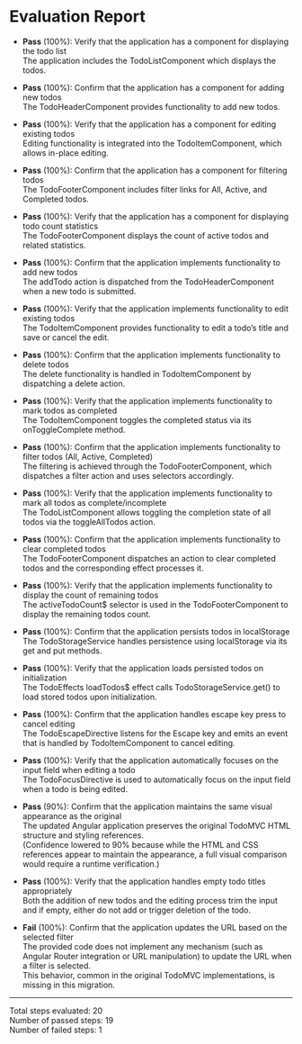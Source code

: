 # Evaluation Report

- **Pass** (100%): Verify that the application has a component for displaying the todo list  
  The application includes the TodoListComponent which displays the todos.

- **Pass** (100%): Confirm that the application has a component for adding new todos  
  The TodoHeaderComponent provides functionality to add new todos.

- **Pass** (100%): Verify that the application has a component for editing existing todos  
  Editing functionality is integrated into the TodoItemComponent, which allows in-place editing.

- **Pass** (100%): Confirm that the application has a component for filtering todos  
  The TodoFooterComponent includes filter links for All, Active, and Completed todos.

- **Pass** (100%): Verify that the application has a component for displaying todo count statistics  
  The TodoFooterComponent displays the count of active todos and related statistics.

- **Pass** (100%): Confirm that the application implements functionality to add new todos  
  The addTodo action is dispatched from the TodoHeaderComponent when a new todo is submitted.

- **Pass** (100%): Verify that the application implements functionality to edit existing todos  
  The TodoItemComponent provides functionality to edit a todo’s title and save or cancel the edit.

- **Pass** (100%): Confirm that the application implements functionality to delete todos  
  The delete functionality is handled in TodoItemComponent by dispatching a delete action.

- **Pass** (100%): Verify that the application implements functionality to mark todos as completed  
  The TodoItemComponent toggles the completed status via its onToggleComplete method.

- **Pass** (100%): Confirm that the application implements functionality to filter todos (All, Active, Completed)  
  The filtering is achieved through the TodoFooterComponent, which dispatches a filter action and uses selectors accordingly.

- **Pass** (100%): Verify that the application implements functionality to mark all todos as complete/incomplete  
  The TodoListComponent allows toggling the completion state of all todos via the toggleAllTodos action.

- **Pass** (100%): Confirm that the application implements functionality to clear completed todos  
  The TodoFooterComponent dispatches an action to clear completed todos and the corresponding effect processes it.

- **Pass** (100%): Verify that the application implements functionality to display the count of remaining todos  
  The activeTodoCount$ selector is used in the TodoFooterComponent to display the remaining todos count.

- **Pass** (100%): Confirm that the application persists todos in localStorage  
  The TodoStorageService handles persistence using localStorage via its get and put methods.

- **Pass** (100%): Verify that the application loads persisted todos on initialization  
  The TodoEffects loadTodos$ effect calls TodoStorageService.get() to load stored todos upon initialization.

- **Pass** (100%): Confirm that the application handles escape key press to cancel editing  
  The TodoEscapeDirective listens for the Escape key and emits an event that is handled by TodoItemComponent to cancel editing.

- **Pass** (100%): Verify that the application automatically focuses on the input field when editing a todo  
  The TodoFocusDirective is used to automatically focus on the input field when a todo is being edited.

- **Pass** (90%): Confirm that the application maintains the same visual appearance as the original  
  The updated Angular application preserves the original TodoMVC HTML structure and styling references.  
  (Confidence lowered to 90% because while the HTML and CSS references appear to maintain the appearance, a full visual comparison would require a runtime verification.)

- **Pass** (100%): Verify that the application handles empty todo titles appropriately  
  Both the addition of new todos and the editing process trim the input and if empty, either do not add or trigger deletion of the todo.

- **Fail** (100%): Confirm that the application updates the URL based on the selected filter  
  The provided code does not implement any mechanism (such as Angular Router integration or URL manipulation) to update the URL when a filter is selected.  
  This behavior, common in the original TodoMVC implementations, is missing in this migration.

---

Total steps evaluated: 20  
Number of passed steps: 19  
Number of failed steps: 1